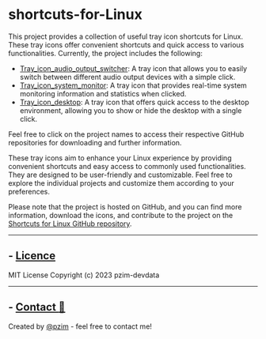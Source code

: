 # shortcuts-for-Linux
This project provides a collection of useful tray icon shortcuts for Linux. These tray icons offer convenient shortcuts and quick access to various functionalities. Currently, the project includes the following:


- [Tray_icon_audio_output_switcher](https://github.com/pzim-devdata/shortcuts-for-Linux/tree/main/Tray_icon_audio_output_switcher): A tray icon that allows you to easily switch between different audio output devices with a simple click.
- [Tray_icon_system_monitor](https://github.com/pzim-devdata/shortcuts-for-Linux/tree/main/Tray_icon_system_monitor): A tray icon that provides real-time system monitoring information and statistics when clicked.
- [Tray_icon_desktop](https://github.com/pzim-devdata/shortcuts-for-Linux/tree/main/Tray_icon_desktop): A tray icon that offers quick access to the desktop environment, allowing you to show or hide the desktop with a single click.

Feel free to click on the project names to access their respective GitHub repositories for downloading and further information.

These tray icons aim to enhance your Linux experience by providing convenient shortcuts and easy access to commonly used functionalities. They are designed to be user-friendly and customizable. Feel free to explore the individual projects and customize them according to your preferences.

Please note that the project is hosted on GitHub, and you can find more information, download the icons, and contribute to the project on the [Shortcuts for Linux GitHub repository](https://github.com/pzim-devdata/shortcuts-for-Linux).

--------------------------------------------

## - [Licence](https://github.com/pzim-devdata/DATA-developer/raw/master/LICENSE)
MIT License
Copyright (c) 2023 pzim-devdata

--------------------------------------------

## - [Contact :email:](mailto:contact@pzim.fr?subject=Contact%20from%20Github)
Created by [@pzim](https://www.pzim.fr/) - feel free to contact me!
